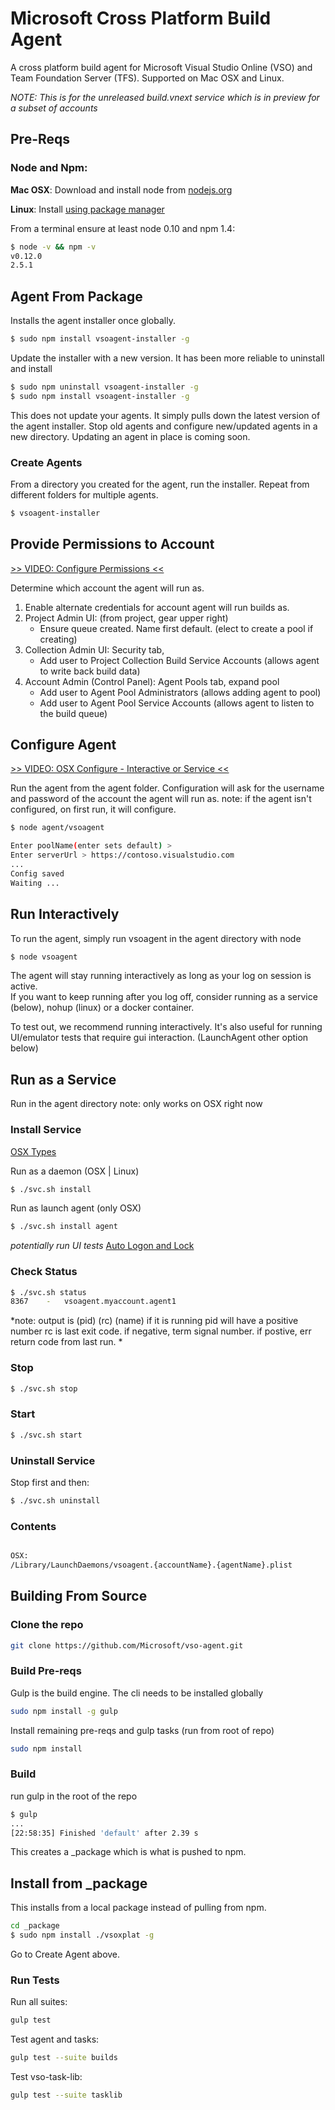# Microsoft Cross Platform Build Agent

A cross platform build agent for Microsoft Visual Studio Online (VSO) and Team Foundation Server (TFS).  Supported on Mac OSX and Linux.

*NOTE: This is for the unreleased build.vnext service which is in preview for a subset of accounts*

## Pre-Reqs

### Node and Npm:
**Mac OSX**: Download and install node from [nodejs.org](http://nodejs.org/)

**Linux**: Install [using package manager](https://github.com/joyent/node/wiki/Installing-Node.js-via-package-manager)

From a terminal ensure at least node 0.10 and npm 1.4:
```bash
$ node -v && npm -v
v0.12.0
2.5.1
```

## Agent From Package

Installs the agent installer once globally.

```bash
$ sudo npm install vsoagent-installer -g
```

Update the installer with a new version.  It has been more reliable to uninstall and install
```bash
$ sudo npm uninstall vsoagent-installer -g
$ sudo npm install vsoagent-installer -g
```

This does not update your agents.  It simply pulls down the latest version of the agent installer.
Stop old agents and configure new/updated agents in a new directory.
Updating an agent in place is coming soon.

### Create Agents

From a directory you created for the agent, run the installer.  Repeat from different folders for multiple agents.

```bash
$ vsoagent-installer
```

## Provide Permissions to Account

[>> VIDEO:  Configure Permissions <<](http://youtu.be/VgRpl67nOKU)

Determine which account the agent will run as.

   1. Enable alternate credentials for account agent will run builds as.
   2. Project Admin UI: (from project, gear upper right) 
      * Ensure queue created.  Name first default. (elect to create a pool if creating)
   3. Collection Admin UI: Security tab, 
      * Add user to Project Collection Build Service Accounts (allows agent to write back build data)
   4. Account Admin (Control Panel): Agent Pools tab, expand pool
      * Add user to Agent Pool Administrators (allows adding agent to pool)
      * Add user to Agent Pool Service Accounts (allows agent to listen to the build queue)

## Configure Agent

[>> VIDEO:  OSX Configure - Interactive or Service <<](http://youtu.be/ILJlYGYbXtA)

Run the agent from the agent folder.
Configuration will ask for the username and password of the account the agent will run as.
note: if the agent isn't configured, on first run, it will configure.

```bash
$ node agent/vsoagent

Enter poolName(enter sets default) > 
Enter serverUrl > https://contoso.visualstudio.com
...
Config saved
Waiting ...
```

## Run Interactively

To run the agent, simply run vsoagent in the agent directory with node

```bash
$ node vsoagent
```

The agent will stay running interactively as long as your log on session is active.  
If you want to keep running after you log off, consider running as a service (below), nohup (linux) or a docker container.

To test out, we recommend running interactively.  It's also useful for running UI/emulator tests that require gui interaction.  (LaunchAgent other option below)

## Run as a Service

Run in the agent directory
note: only works on OSX right now

### Install Service

[OSX Types](https://developer.apple.com/library/mac/documentation/MacOSX/Conceptual/BPSystemStartup/Chapters/DesigningDaemons.html#//apple_ref/doc/uid/10000172i-SW4-SW9)

Run as a daemon (OSX | Linux)
```bash
$ ./svc.sh install
```

Run as launch agent (only OSX)
```bash
$ ./svc.sh install agent
```
*potentially run UI tests*
[Auto Logon and Lock](http://www.tuaw.com/2011/03/07/terminally-geeky-use-automatic-login-more-securely/)

### Check Status
```bash
$ ./svc.sh status
8367	-	vsoagent.myaccount.agent1
```

*note: 
    output is (pid)  (rc)  (name)
    if it is running pid will have a positive number
    rc is last exit code.  if negative, term signal number.  if postive, err return code from last run.
*

### Stop
```bash
$ ./svc.sh stop
```

### Start
```bash
$ ./svc.sh start
```

### Uninstall Service
Stop first and then:
```bash
$ ./svc.sh uninstall
```

### Contents
```bash

OSX:
/Library/LaunchDaemons/vsoagent.{accountName}.{agentName}.plist 
```

## Building From Source

### Clone the repo
```bash
git clone https://github.com/Microsoft/vso-agent.git
```

### Build Pre-reqs

Gulp is the build engine.  The cli needs to be installed globally
```bash
sudo npm install -g gulp
```
Install remaining pre-reqs and gulp tasks (run from root of repo)
```bash
sudo npm install
```

### Build
run gulp in the root of the repo
```bash
$ gulp
...
[22:58:35] Finished 'default' after 2.39 s
```

This creates a _package which is what is pushed to npm. 

## Install from _package

This installs from a local package instead of pulling from npm.
```bash
cd _package
$ sudo npm install ./vsoxplat -g
```
Go to Create Agent above.

### Run Tests
Run all suites:
```bash
gulp test
```

Test agent and tasks:
```bash
gulp test --suite builds
```

Test vso-task-lib:
```bash
gulp test --suite tasklib
```